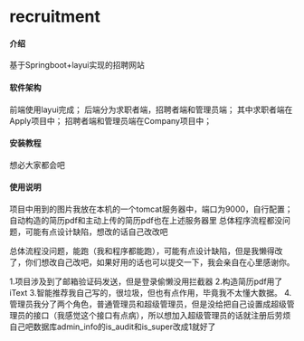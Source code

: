 # recruitment

#### 介绍
基于Springboot+layui实现的招聘网站

#### 软件架构
前端使用layui完成；
后端分为求职者端，招聘者端和管理员端；
其中求职者端在Apply项目中；
招聘者端和管理员端在Company项目中；


#### 安装教程

想必大家都会吧

#### 使用说明

项目中用到的图片我放在本机的一个tomcat服务器中，端口为9000，自行配置；
自动构造的简历pdf和主动上传的简历pdf也在上述服务器里
总体程序流程都没问题，可能有点设计缺陷，想改的话自己改改吧



总体流程没问题，能跑（我和程序都能跑），可能有点设计缺陷，但是我懒得改了，你们想改自己改吧，如果好用的话也可以提交一下，我会亲自在心里感谢你。



1.项目涉及到了邮箱验证码发送，但是登录偷懒没用拦截器
2.构造简历pdf用了iText
3.智能推荐我自己写的，很垃圾，但也有点作用，毕竟我不太懂大数据。
4.管理员我分了两个角色，普通管理员和超级管理员，但是没给把自己设置成超级管理员的接口（我感觉这个接口有点病），所以想加入超级管理员的话就注册后劳烦自己吧数据库admin_info的is_audit和is_super改成1就好了
